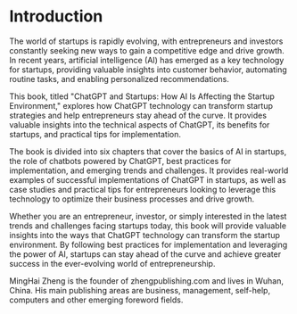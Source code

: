 # Introduction

The world of startups is rapidly evolving, with entrepreneurs and investors constantly seeking new ways to gain a competitive edge and drive growth. In recent years, artificial intelligence (AI) has emerged as a key technology for startups, providing valuable insights into customer behavior, automating routine tasks, and enabling personalized recommendations.

This book, titled "ChatGPT and Startups: How AI Is Affecting the Startup Environment," explores how ChatGPT technology can transform startup strategies and help entrepreneurs stay ahead of the curve. It provides valuable insights into the technical aspects of ChatGPT, its benefits for startups, and practical tips for implementation.

The book is divided into six chapters that cover the basics of AI in startups, the role of chatbots powered by ChatGPT, best practices for implementation, and emerging trends and challenges. It provides real-world examples of successful implementations of ChatGPT in startups, as well as case studies and practical tips for entrepreneurs looking to leverage this technology to optimize their business processes and drive growth.

Whether you are an entrepreneur, investor, or simply interested in the latest trends and challenges facing startups today, this book will provide valuable insights into the ways that ChatGPT technology can transform the startup environment. By following best practices for implementation and leveraging the power of AI, startups can stay ahead of the curve and achieve greater success in the ever-evolving world of entrepreneurship.

MingHai Zheng is the founder of zhengpublishing.com and lives in Wuhan, China. His main publishing areas are business, management, self-help, computers and other emerging foreword fields.
